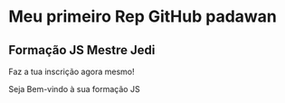 # Meu primeiro Rep GitHub padawan
## Formação JS Mestre Jedi

Faz a tua inscrição agora mesmo!

Seja Bem-vindo à sua formação JS
